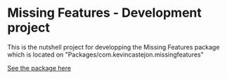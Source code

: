 # Missing Features - Development project

This is the nutshell project for developping the Missing Features package which is located on "Packages/com.kevincastejon.missingfeatures"

[See the package here]([https://kevincastejon.github.io/Unity-Missing-Features/Packages/com.kevincastejon.missingfeatures](https://github.com/kevincastejon/Unity-Missing-Features/tree/main/Packages/com.kevincastejon.missingfeatures))
